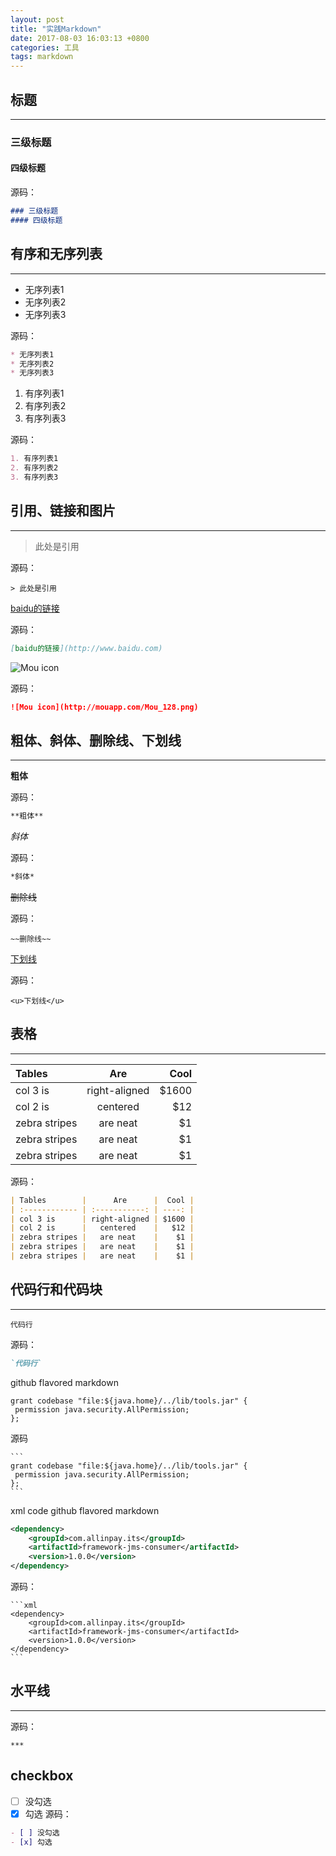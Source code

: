```yaml
---
layout: post
title: "实践Markdown"
date: 2017-08-03 16:03:13 +0800
categories: 工具
tags: markdown
---
```


## 标题
***

### 三级标题
#### 四级标题

源码：

```markdown
### 三级标题
#### 四级标题
```

## 有序和无序列表

***

* 无序列表1
* 无序列表2
* 无序列表3

源码：

```markdown
* 无序列表1
* 无序列表2
* 无序列表3
```


1. 有序列表1
2. 有序列表2
3. 有序列表3

源码：

```markdown
1. 有序列表1
2. 有序列表2
3. 有序列表3
```

## 引用、链接和图片

***

> 此处是引用

源码：

`> 此处是引用`

[baidu的链接](http://www.baidu.com)

源码：

```markdown
[baidu的链接](http://www.baidu.com)
```

![Mou icon](http://mouapp.com/Mou_128.png)

源码：

```markdown
![Mou icon](http://mouapp.com/Mou_128.png)
```
## 粗体、斜体、删除线、下划线

***

**粗体**

源码：

```markdown
**粗体**
```
*斜体*

源码：

```markdown
*斜体*
```

~~删除线~~

源码：

```
~~删除线~~
```

<u>下划线</u>

源码：

```
<u>下划线</u>
```



## 表格

***

| Tables        |      Are      |  Cool |
| :------------ | :-----------: | ----: |
| col 3 is      | right-aligned | $1600 |
| col 2 is      |   centered    |   $12 |
| zebra stripes |   are neat    |    $1 |
| zebra stripes |   are neat    |    $1 |
| zebra stripes |   are neat    |    $1 |

源码：
```markdown
| Tables        |      Are      |  Cool |
| :------------ | :-----------: | ----: |
| col 3 is      | right-aligned | $1600 |
| col 2 is      |   centered    |   $12 |
| zebra stripes |   are neat    |    $1 |
| zebra stripes |   are neat    |    $1 |
| zebra stripes |   are neat    |    $1 |
```
## 代码行和代码块

***

`代码行`

源码：

```markdown
`代码行`
```

github flavored markdown
```
grant codebase "file:${java.home}/../lib/tools.jar" {
 permission java.security.AllPermission;
};
```
源码
```
​```
grant codebase "file:${java.home}/../lib/tools.jar" {
 permission java.security.AllPermission;
};
​```
```

xml code github flavored markdown

```xml
<dependency>
    <groupId>com.allinpay.its</groupId>
    <artifactId>framework-jms-consumer</artifactId>
    <version>1.0.0</version>
</dependency>
```
源码：
```
​```xml
<dependency>
    <groupId>com.allinpay.its</groupId>
    <artifactId>framework-jms-consumer</artifactId>
    <version>1.0.0</version>
</dependency>
​```
```
## 水平线
***
源码：
```
***
```

## checkbox

- [ ] 没勾选
- [x] 勾选
源码：
```markdown
- [ ] 没勾选
- [x] 勾选
```

